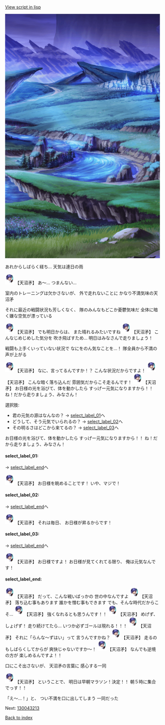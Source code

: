 [View script in lisp](../scripts/130043212.txt)

![plain_night.png](../images/backgrounds/plain_night.png)

あれからしばらく経ち…
天気は連日の雨

<img src="../images/units/1300431.png" alt="1300431.png" height="34"/>
【天沼矛】
あ～…
つまんない…

室内のトレーニングは欠かさないが、
外で走れないことに
かなり不満気味の天沼矛

それに最近の戦闘状況も芳しくなく、
隊のみんなもどこか憂鬱気味だ
全体に暗く嫌な空気が漂っている

<img src="../images/units/1300431.png" alt="1300431.png" height="34"/>
【天沼矛】
でも明日からは、
また晴れるみたいですね

<img src="../images/units/1300431.png" alt="1300431.png" height="34"/>
【天沼矛】
こんなじめじめした気分を
吹き飛ばすため…
明日はみなさんで走りましょう！

戦闘も上手くいっていない状況で
なにをのん気なことを…！
隊全員から不満の声が上がる

<img src="../images/units/1300431.png" alt="1300431.png" height="34"/>
【天沼矛】
なに、言ってるんですか！？
こんな状況だからですよ！

<img src="../images/units/1300431.png" alt="1300431.png" height="34"/>
【天沼矛】
こんな暗く落ち込んだ
雰囲気だからこそ走るんです！

<img src="../images/units/1300431.png" alt="1300431.png" height="34"/>
【天沼矛】
お日様の光を浴びて、体を動かしたら
すっげー元気になりますから！！
ね！だから走りましょう、みなさん！

選択肢:
- 君の元気の源はなんなの？ → [select_label_01](#select_label_01)へ
- どうして、そう元気でいられるの？ → [select_label_02](#select_label_02)へ
- その明るさはどこから来てるの？ → [select_label_03](#select_label_03)へ

お日様の光を浴びて、体を動かしたら
すっげー元気になりますから！！
ね！だから走りましょう、みなさん！

#### select_label_01:
 → [select_label_end](#select_label_end)へ

<img src="../images/units/1300431.png" alt="1300431.png" height="34"/>
【天沼矛】
お日様を眺めることです！
いや、マジで！

#### select_label_02:
 → [select_label_end](#select_label_end)へ

<img src="../images/units/1300431.png" alt="1300431.png" height="34"/>
【天沼矛】
それは毎日、
お日様が昇るからです！

#### select_label_03:
 → [select_label_end](#select_label_end)へ

<img src="../images/units/1300431.png" alt="1300431.png" height="34"/>
【天沼矛】
お日様ですよ！
お日様が見てくれてる限り、
俺は元気なんです！

#### select_label_end:

<img src="../images/units/1300431.png" alt="1300431.png" height="34"/>
【天沼矛】
だって、こんな戦いばっかの
世の中なんですよ

<img src="../images/units/1300431.png" alt="1300431.png" height="34"/>
【天沼矛】
落ち込む事もあります
誰かを憎む事もできます
でも、そんな時代だからこそ…

<img src="../images/units/1300431.png" alt="1300431.png" height="34"/>
【天沼矛】
強くなれるとも思うんです！！

<img src="../images/units/1300431.png" alt="1300431.png" height="34"/>
【天沼矛】
めげず、しょげず！
走り続けてたら…
いつか必ずゴールは現れる！！！

<img src="../images/units/1300431.png" alt="1300431.png" height="34"/>
【天沼矛】
それに「らんな～ずはい」って
言うんですかね？

<img src="../images/units/1300431.png" alt="1300431.png" height="34"/>
【天沼矛】
走るのもしばらくしてからが
爽快じゃないですか～！

<img src="../images/units/1300431.png" alt="1300431.png" height="34"/>
【天沼矛】
なんでも逆境の方が
楽しめるんですよ！！

口にこそ出さないが、
天沼矛の言葉に
感心する一同

<img src="../images/units/1300431.png" alt="1300431.png" height="34"/>
【天沼矛】
ということで、
明日は早朝マラソン！決定！！
朝５時に集合でっす！！

「え～…！」と、
つい不満を口に出してしまう
一同だった


Next: [130043213](130043213.md)

[Back to index](index.md)

